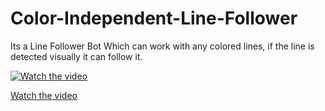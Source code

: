 # Color-Independent-Line-Follower
Its a Line Follower Bot Which can work with any colored lines, if the line is detected visually it can follow it.


[![Watch the video](https://img.youtube.com/vi/huJ4cC9uaPE/0.jpg)](https://www.youtube.com/watch?v=huJ4cC9uaPE)

[Watch the video](https://www.youtube.com/watch?v=huJ4cC9uaPE)

